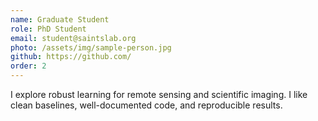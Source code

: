```yaml
---
name: Graduate Student
role: PhD Student
email: student@saintslab.org
photo: /assets/img/sample-person.jpg
github: https://github.com/
order: 2
---
```


I explore robust learning for remote sensing and scientific imaging. I like clean baselines, well-documented code, and reproducible results.
